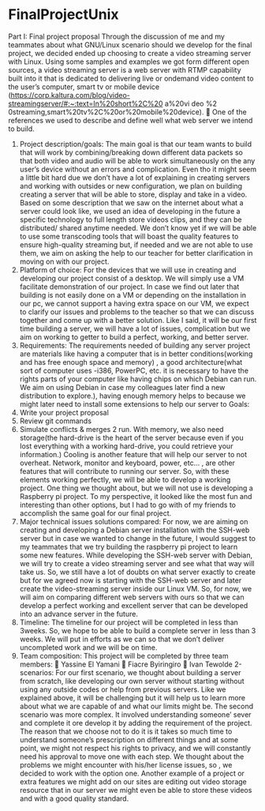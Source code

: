 # FinalProjectUnix
Part I: Final project proposal
Through the discussion of me and my teammates about what GNU/Linux scenario should we
develop for the final project, we decided ended up choosing to create a video streaming server with
Linux. Using some samples and examples we got form different open sources, a video streaming
server is a web server with RTMP capability built into it that is dedicated to delivering live or ondemand video content to the user’s computer, smart tv or mobile device
(https://corp.kaltura.com/blog/video-streamingserver/#:~:text=In%20short%2C%20 a%20vi deo %2
0streaming,smart%20tv%2C%20or%20mobile%20device).
 One of the references we used to describe and define well what web server we intend
to build.
1. Project description/goals: The main goal is that our team wants to build that will work by
combining/breaking down different data packets so that both video and audio will be able to work
simultaneously on the any user’s device without an errors and complication. Even tho it might seem
a little bit hard due we don’t have a lot of explaining in creating servers and working with outsides or
new configuration, we plan on building creating a server that will be able to store, display and take in
a video. Based on some description that we saw on the internet about what a server could look like,
we used an idea of developing in the future a specific technology to full length store videos clips,
and they can be distributed/ shared anytime needed. We don’t know yet if we will be able to use
some transcoding tools that will boast the quality features to ensure high-quality streaming but, if
needed and we are not able to use them, we aim on asking the help to our teacher for better
clarification in moving on with our project.
2. Platform of choice:
For the devices that we will use in creating and developing our project consist of a desktop. We will
simply use a VM facilitate demonstration of our project. In case we find out later that building is not
easily done on a VM or depending on the installation in our pc, we cannot support a having extra
space on our VM, we expect to clarify our issues and problems to the teacher so that we can discuss
together and come up with a better solution. Like I said, it will be our first time building a server, we
will have a lot of issues, complication but we aim on working to getter to build a perfect, working,
and better server.
3. Requirements:
The requirements needed of building any server project are materials like having a computer that is in better
conditions(working and has free enough space and memory) , a good architecture(what sort of computer uses
-i386, PowerPC, etc. it is necessary to have the rights parts of your computer like having chips on which
Debian can run. We aim on using Debian in case my colleagues later find a new distribution to explore.),
having enough memory helps to because we might later need to install some extensions to help our server to
Goals:
1. Write your project proposal
2. Review git commands
3. Simulate conflicts & merges
2
run. With memory, we also need storage(the hard-drive is the heart of the server because even if you
lost everything with a working hard-drive, you could retrieve your information.) Cooling is another
feature that will help our server to not overheat. Network, monitor and keyboard, power, etc… , are
other features that will contribute to running our server. So, with these elements working perfectly, we
will be able to develop a working project. One thing we thought about, but we will not use is
developing a Raspberry pi project. To my perspective, it looked like the most fun and interesting than
other options, but I had to go with of my friends to accomplish the same goal for our final project.
4. Major technical issues solutions compared:
For now, we are aiming on creating and developing a Debian server installation with the SSH-web
server but in case we wanted to change in the future, I would suggest to my teammates that we try
building the raspberry pi project to learn some new features. While developing the SSH-web server
with Debian, we will try to create a video streaming server and see what that way will take us. So, we
still have a lot of doubts on what server exactly to create but for we agreed now is starting with the
SSH-web server and later create the video-streaming server inside our Linux VM. So, for now, we
will aim on comparing different web servers with ours so that we can develop a perfect working and
excellent server that can be developed into an advance server in the future.
5. Timeline:
The timeline for our project will be completed in less than 3weeks. So, we hope to be able to build a
complete server in less than 3 weeks. We will put in efforts as we can so that we don’t deliver
uncompleted work and we will be on time.
6. Team composition:
This project will be completed by three team members:
 Yassine El Yamani
 Fiacre Byiringiro
 Ivan Tewolde
2-scenarios:
For our first scenario, we thought about building a server from scratch, like developing our own
server without starting without using any outside codes or help from previous servers. Like we
explained above, it will be challenging but it will help us to learn more about what we are capable of
and what our limits might be. The second scenario was more complex. It involved understanding
someone’ sever and complete it ore develop it by adding the requirement of the project. The reason
that we choose not to do it is it takes so much time to understand someone’s prescription on different
things and at some point, we might not respect his rights to privacy, and we will constantly need his
approval to move one with each step. We thought about the problems we might encounter with his/her
license issues, so , we decided to work with the option one. Another example of a project or extra
features we might add on our sites are editing out video storage resource that in our server we might
even be able to store these videos and with a good quality standard. 
